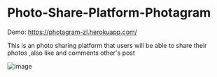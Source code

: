 # Photo-Share-Platform-Photagram

Demo: https://photagram-zl.herokuapp.com/

This is an photo sharing platform that users will be able to share their photos ,also like and comments other's post

![image](https://user-images.githubusercontent.com/77389522/188083802-0ab7a9e9-6fe5-41cc-b30b-820c826c4c1e.png)
